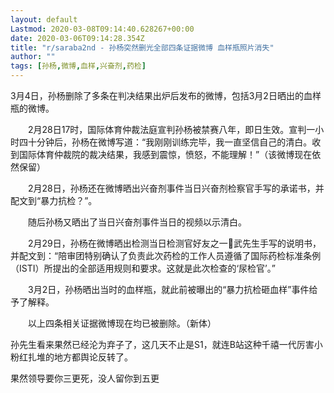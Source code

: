 ```yaml
---
layout: default
Lastmod: 2020-03-08T09:14:40.628267+00:00
date: 2020-03-06T09:14:28.354Z
title: "r/saraba2nd - 孙杨突然删光全部四条证据微博 血样瓶照片消失"
author: ""
tags: [孙杨,微博,血样,兴奋剂,药检]
---
```


3月4日，孙杨删除了多条在判决结果出炉后发布的微博，包括3月2日晒出的血样瓶的微博。

　　2月28日17时，国际体育仲裁法庭宣判孙杨被禁赛八年，即日生效。宣判一小时四十分钟后，孙杨在微博写道：“我刚刚训练完毕，我一直坚信自己的清白。收到国际体育仲裁院的裁决结果，我感到震惊，愤怒，不能理解！”（该微博现在依然保留）

　　2月28日，孙杨还在微博晒出兴奋剂事件当日兴奋剂检察官手写的承诺书，并配文到“暴力抗检？”。

　　随后孙杨又晒出了当日兴奋剂事件当日的视频以示清白。

　　2月29日，孙杨在微博晒出检测当日检测官好友之一武先生手写的说明书，并配文到：“陪审团特别确认了负责此次药检的工作人员遵循了国际药检标准条例（ISTI）所提出的全部适用规则和要求。这就是此次检查的‘尿检官’。”

　　3月2日，孙杨晒出当时的血样瓶，就此前被曝出的“暴力抗检砸血样”事件给予了解释。

　　以上四条相关证据微博现在均已被删除。（新体）

孙先生看来果然已经沦为弃子了，这几天不止是S1，就连B站这种千禧一代厉害小粉红扎堆的地方都舆论反转了。

果然领导要你三更死，没人留你到五更

